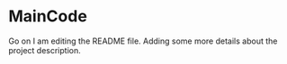 # MainCode
Go on
I am editing the README file. Adding some more details about the project description.
